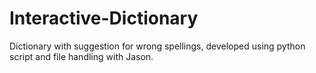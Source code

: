 # Interactive-Dictionary
Dictionary with suggestion for wrong spellings, developed using python script and file handling with Jason.
